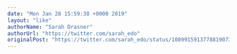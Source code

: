 ```yaml
---
date: "Mon Jan 28 15:59:38 +0000 2019"
layout: "like"
authorName: "Sarah Drasner"
authorUrl: "https://twitter.com/sarah_edo"
originalPost: "https://twitter.com/sarah_edo/status/1089915913778819073"
---
```

